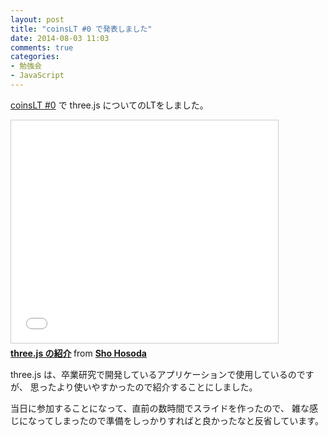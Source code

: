 ```yaml
---
layout: post
title: "coinsLT #0 で発表しました"
date: 2014-08-03 11:03
comments: true
categories: 
- 勉強会
- JavaScript
---
```


[coinsLT #0](https://atnd.org/events/51236) で three.js についてのLTをしました。

<iframe src="//www.slideshare.net/slideshow/embed_code/35917660" width="427" height="356" frameborder="0" marginwidth="0" marginheight="0" scrolling="no" style="border:1px solid #CCC; border-width:1px; margin-bottom:5px; max-width: 100%;" allowfullscreen> </iframe> <div style="margin-bottom:5px"> <strong> <a href="https://www.slideshare.net/shohosoda9/threejs-35917660" title="three.js の紹介" target="_blank">three.js の紹介</a> </strong> from <strong><a href="http://www.slideshare.net/shohosoda9" target="_blank">Sho Hosoda</a></strong> </div>

<!--more-->

three.js は、卒業研究で開発しているアプリケーションで使用しているのですが、
思ったより使いやすかったので紹介することにしました。

当日に参加することになって、直前の数時間でスライドを作ったので、
雑な感じになってしまったので準備をしっかりすればと良かったなと反省しています。
